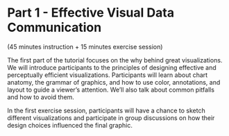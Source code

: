 # Part 1 - Effective Visual Data Communication

(45 minutes instruction + 15 minutes exercise session)

The first part of the tutorial focuses on the why behind great visualizations. We will introduce participants to the principles of designing effective and perceptually efficient visualizations. Participants will learn about chart anatomy, the grammar of graphics, and how to use color, annotations, and layout to guide a viewer’s attention. We’ll also talk about common pitfalls and how to avoid them.

In the first exercise session, participants will have a chance to sketch different visualizations and participate in group discussions on how their design choices influenced the final graphic.

